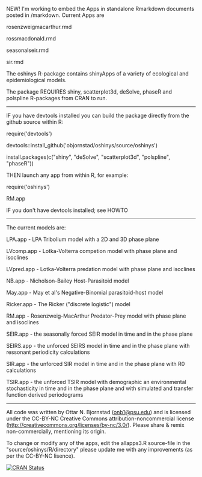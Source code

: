 NEW! I'm working to embed the Apps in standalone Rmarkdown documents posted in /markdown. Current Apps are

rosenzweigmacarthur.rmd

rossmacdonald.rmd

seasonalseir.rmd

sir.rmd



The oshinys R-package contains shinyApps of a variety of ecological and epidemiological models. 

The package REQUIRES shiny,
    scatterplot3d,
    deSolve,
    phaseR and
    polspline R-packages from CRAN to run.
    
________________________________________

IF you have devtools installed you can  build the package directly from the github source within R:


require('devtools')

   devtools::install_github('objornstad/oshinys/source/oshinys')

   install.packages(c("shiny", "deSolve", "scatterplot3d", "polspline", "phaseR"))


THEN launch any app from within R, for example:


require('oshinys')

   RM.app


IF you don't have devtools installed; see HOWTO
________________________________________

The current models are:

LPA.app - LPA Tribolium model with a 2D and 3D phase plane

LVcomp.app - Lotka-Volterra competion model with phase plane and isoclines

LVpred.app - Lotka-Volterra predation model with phase plane and isoclines

NB.app - Nicholson-Bailey Host-Parasitoid model

May.app - May et al's Negative-Binomial parasitoid-host model

Ricker.app - The Ricker ("discrete logistic") model

RM.app - Rosenzweig-MacArthur Predator-Prey model with phase plane and isoclines

SEIR.app - the seasonally forced SEIR model in time and in the phase plane

SEIRS.app - the unforced SEIRS model in time and in the phase plane with ressonant periodicity calculations

SIR.app - the unforced SIR model in time and in the phase plane with R0 calculations

TSIR.app - the unforced TSIR model with demographic an environmental stochasticity in time and in 
the phase plane and with simulated and transfer function derived periodograms

________________________________

All code was written by Ottar N. Bjornstad (onb1@psu.edu) and is licensed under the CC-BY-NC Creative Commons attribution-noncommercial license (http://creativecommons.org/licenses/by-nc/3.0/). Please share & remix non-commercially, mentioning its origin.

To change or modify any of the apps, edit the allapps3.R source-file in the "source/oshinys/R/directory" please update me with any improvements (as per the CC-BY-NC lisence).

[![CRAN Status](https://www.r-pkg.org/badges/version/oshinys)](https://cran.r-project.org/package=oshinys)
